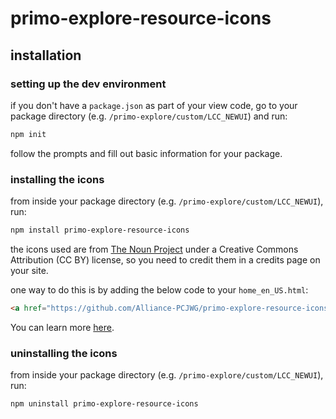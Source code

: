 # primo-explore-resource-icons

## installation

### setting up the dev environment

if you don't have a `package.json` as part of your view code, go to your package directory (e.g. `/primo-explore/custom/LCC_NEWUI`) and run:

```sh
npm init
```

follow the prompts and fill out basic information for your package.

### installing the icons

from inside your package directory (e.g. `/primo-explore/custom/LCC_NEWUI`), run:

```sh
npm install primo-explore-resource-icons
```

the icons used are from [The Noun Project](https://thenounproject.com/) under a Creative Commons Attribution (CC BY) license, so you need to credit them in a credits page on your site.

one way to do this is by adding the below code to your `home_en_US.html`:

```html
<a href="https://github.com/Alliance-PCJWG/primo-explore-resource-icons/blob/master/html/iconcredits.md" title="Icon Credits" target="_blank">Icon Credits</a>
```

You can learn more [here](https://thenounproject.zendesk.com/hc/en-us/sections/200137528-Icon-Credit-Requirements).

### uninstalling the icons

from inside your package directory (e.g. `/primo-explore/custom/LCC_NEWUI`), run:

```sh
npm uninstall primo-explore-resource-icons
```
